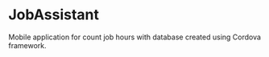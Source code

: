 # JobAssistant
Mobile application for count job hours with database created using Cordova framework. 

